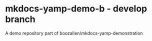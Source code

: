 # mkdocs-yamp-demo-b - develop branch
A demo repository part of boozallen/mkdocs-yamp-demonstration

